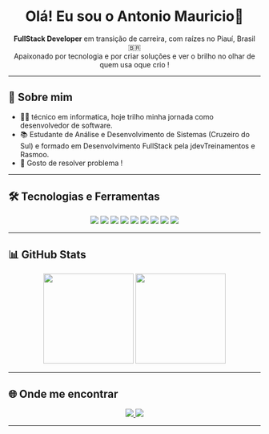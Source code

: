 <h1 align="center">Olá! Eu sou o Antonio Mauricio👋</h1>

<p align="center">
  <b>FullStack Developer</b> em transição de carreira, com raízes no Piauí, Brasil 🇧🇷 <br/>
  Apaixonado por tecnologia e por criar soluções e ver o brilho no olhar de quem usa oque crio !
</p>

---

## 🚀 Sobre mim

- 👨‍🔧 técnico em informatica, hoje trilho minha jornada como desenvolvedor de software.
- 📚 Estudante de Análise e Desenvolvimento de Sistemas (Cruzeiro do Sul) e formado em Desenvolvimento FullStack pela jdevTreinamentos e Rasmoo.
- 🎯 Gosto de resolver  problema !


---

## 🛠️ Tecnologias e Ferramentas

<div align="center">
  <img src="https://img.shields.io/badge/HTML5-E44D26?style=for-the-badge&logo=html5&logoColor=white"/>
  <img src="https://img.shields.io/badge/CSS3-1572B6?style=for-the-badge&logo=css3&logoColor=white"/>
  <img src="https://img.shields.io/badge/JavaScript-F7DF1E?style=for-the-badge&logo=javascript&logoColor=black"/>
  <img src="https://img.shields.io/badge/TypeScript-3178C6?style=for-the-badge&logo=typescript&logoColor=white"/>
  <img src="https://img.shields.io/badge/Angular-DD0031?style=for-the-badge&logo=angular&logoColor=white"/>
  <img src="https://img.shields.io/badge/Node.js-339933?style=for-the-badge&logo=node.js&logoColor=white"/> 
  <img src="https://img.shields.io/badge/Java-ED8B00?style=for-the-badge&logo=openjdk&logoColor=white" />
 <img src="https://img.shields.io/badge/SpringBoot-6DB33F?style=for-the-badge&logo=springboot&logoColor=white" />
  <img src="https://img.shields.io/badge/PHP-777BB4?style=for-the-badge&logo=php&logoColor=white" />


</div>

---

## 📊 GitHub Stats

<div align="center">
  <img height="180em" src="https://github-readme-stats.vercel.app/api?username=antoniomauriciov&show_icons=true&theme=github_dark&count_private=true&hide_border=true"/>
  <img height="180em" src="https://github-readme-stats.vercel.app/api/top-langs/?username=antoniomauriciov&layout=compact&theme=github_dark&langs_count=8&hide_border=true"/>
</div>

---

## 🌐 Onde me encontrar

<div align="center">
  <a href="https://www.linkedin.com/in/antonio-maur%C3%ADcio-de-sousa-silva/" target="_blank">
    <img src="https://img.shields.io/badge/-LinkedIn-0077B5?style=for-the-badge&logo=linkedin&logoColor=white"/>
  </a>
  <a href="antoniomauriciodev194@gmail.com">
    <img src="https://img.shields.io/badge/-Gmail-D14836?style=for-the-badge&logo=gmail&logoColor=white"/>
  </a>
  

---


